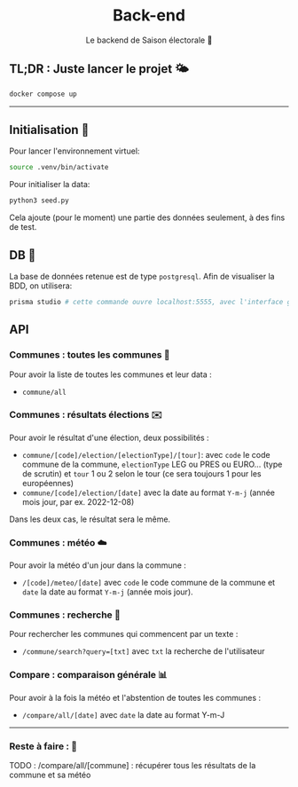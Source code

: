 # <div align="center"> Back-end </div>
<div align="center"> Le backend de Saison électorale 🌚 </div>

## TL;DR : Juste lancer le projet 🌤️
``` bash
docker compose up
```

--- 

## Initialisation 🚀
Pour lancer l'environnement virtuel:
```bash
source .venv/bin/activate
```
Pour initialiser la data:
```bash
python3 seed.py
```
Cela ajoute (pour le moment) une partie des données seulement, à des fins de test. 



## DB 🫙
La base de données retenue est de type `postgresql`. Afin de visualiser la BDD, on utilisera:

```bash
prisma studio # cette commande ouvre localhost:5555, avec l'interface graphique Prisma de la BDD
```


## API

### Communes : toutes les communes 🏫
Pour avoir la liste de toutes les communes et leur data : 
- `commune/all`

### Communes : résultats élections ✉️

Pour avoir le résultat d'une élection, deux possibilités : 
- `commune/[code]/election/[electionType]/[tour]`: avec `code` le code commune de la commune, `electionType` LEG ou PRES ou EURO... (type de scrutin) et `tour` 1 ou 2 selon le tour (ce sera toujours 1 pour les européennes)
- `commune/[code]/election/[date]` avec la date au format `Y-m-j` (année mois jour, par ex. 2022-12-08)

Dans les deux cas, le résultat sera le même.

### Communes : météo ☁️
Pour avoir la météo d'un jour dans la commune :
- `/[code]/meteo/[date]` avec `code` le code commune de la commune et `date` la date au format `Y-m-j` (année mois jour).

### Communes : recherche 🔎
Pour rechercher les communes qui commencent par un texte : 
- `/commune/search?query=[txt]` avec `txt` la recherche de l'utilisateur

### Compare : comparaison générale 📊
Pour avoir à la fois la météo et l'abstention de toutes les communes : 
- `/compare/all/[date]` avec `date` la date au format Y-m-J

---

### Reste à faire : 🍱
TODO : /compare/all/[commune] : récupérer tous les résultats de la commune et sa météo
